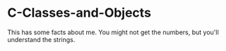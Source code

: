 # C-Classes-and-Objects
This has some facts about me. You might not get the numbers, but you'll understand the strings.

